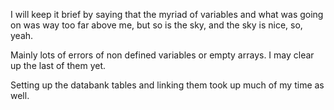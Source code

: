 I will keep it brief by saying that the myriad of variables and what was going on was way too far above me, but so is the sky, and the sky is nice, so, yeah.

Mainly lots of errors of non defined variables or empty arrays. I may clear up the last of them yet.

Setting up the databank tables and linking them took up much of my time as well.
